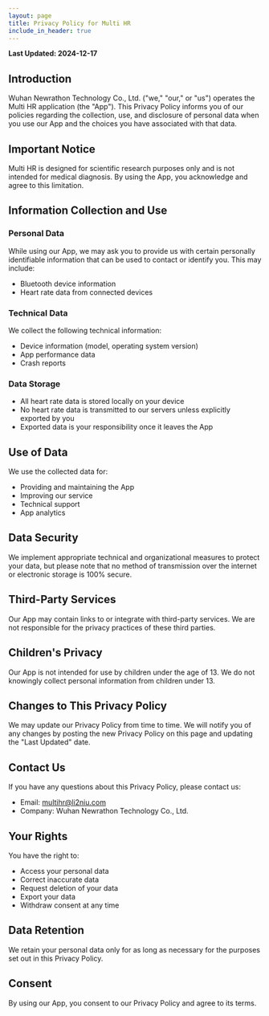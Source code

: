```yaml
---
layout: page
title: Privacy Policy for Multi HR
include_in_header: true
---
```


**Last Updated: 2024-12-17**

## Introduction

Wuhan Newrathon Technology Co., Ltd. ("we," "our," or "us") operates the Multi HR application (the "App"). This Privacy Policy informs you of our policies regarding the collection, use, and disclosure of personal data when you use our App and the choices you have associated with that data.

## Important Notice

Multi HR is designed for scientific research purposes only and is not intended for medical diagnosis. By using the App, you acknowledge and agree to this limitation.

## Information Collection and Use

### Personal Data

While using our App, we may ask you to provide us with certain personally identifiable information that can be used to contact or identify you. This may include:

- Bluetooth device information
- Heart rate data from connected devices

### Technical Data

We collect the following technical information:

- Device information (model, operating system version)
- App performance data
- Crash reports

### Data Storage

- All heart rate data is stored locally on your device
- No heart rate data is transmitted to our servers unless explicitly exported by you
- Exported data is your responsibility once it leaves the App

## Use of Data

We use the collected data for:

- Providing and maintaining the App
- Improving our service
- Technical support
- App analytics

## Data Security

We implement appropriate technical and organizational measures to protect your data, but please note that no method of transmission over the internet or electronic storage is 100% secure.

## Third-Party Services

Our App may contain links to or integrate with third-party services. We are not responsible for the privacy practices of these third parties.

## Children's Privacy

Our App is not intended for use by children under the age of 13. We do not knowingly collect personal information from children under 13.

## Changes to This Privacy Policy

We may update our Privacy Policy from time to time. We will notify you of any changes by posting the new Privacy Policy on this page and updating the "Last Updated" date.

## Contact Us

If you have any questions about this Privacy Policy, please contact us:

- Email: <multihr@li2niu.com>
- Company: Wuhan Newrathon Technology Co., Ltd.

## Your Rights

You have the right to:

- Access your personal data
- Correct inaccurate data
- Request deletion of your data
- Export your data
- Withdraw consent at any time

## Data Retention

We retain your personal data only for as long as necessary for the purposes set out in this Privacy Policy.

## Consent

By using our App, you consent to our Privacy Policy and agree to its terms.
